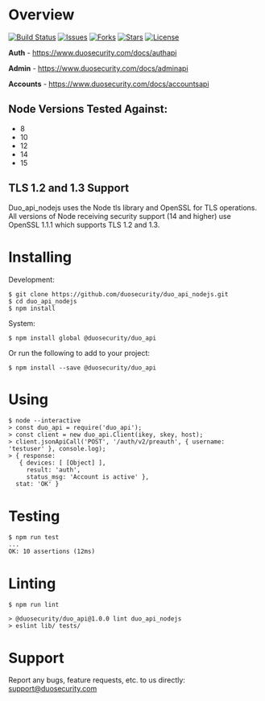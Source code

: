 # Overview

[![Build Status](https://travis-ci.org/duosecurity/duo_api_nodejs.svg?branch=master)](https://travis-ci.org/duosecurity/duo_api_nodejs)
[![Issues](https://img.shields.io/github/issues/duosecurity/duo_api_nodejs)](https://github.com/duosecurity/duo_api_nodejs/issues)
[![Forks](https://img.shields.io/github/forks/duosecurity/duo_api_nodejs)](https://github.com/duosecurity/duo_api_nodejs/network/members)
[![Stars](https://img.shields.io/github/stars/duosecurity/duo_api_nodejs)](https://github.com/duosecurity/duo_api_nodejs/stargazers)
[![License](https://img.shields.io/badge/License-View%20License-orange)](https://github.com/duosecurity/duo_api_nodejs/blob/master/LICENSE)

**Auth** - https://www.duosecurity.com/docs/authapi

**Admin** - https://www.duosecurity.com/docs/adminapi

**Accounts** - https://www.duosecurity.com/docs/accountsapi

## Node Versions Tested Against:
* 8
* 10
* 12
* 14
* 15

## TLS 1.2 and 1.3 Support

Duo_api_nodejs uses the Node tls library and OpenSSL for TLS operations.  All versions of Node receiving security support (14 and higher) use OpenSSL 1.1.1 which supports TLS 1.2 and 1.3.

# Installing

Development:

```
$ git clone https://github.com/duosecurity/duo_api_nodejs.git
$ cd duo_api_nodejs
$ npm install
```

System:

```
$ npm install global @duosecurity/duo_api
```

Or run the following to add to your project:

```
$ npm install --save @duosecurity/duo_api
```

# Using

```
$ node --interactive
> const duo_api = require('duo_api');
> const client = new duo_api.Client(ikey, skey, host);
> client.jsonApiCall('POST', '/auth/v2/preauth', { username: 'testuser' }, console.log);
> { response:
   { devices: [ [Object] ],
     result: 'auth',
     status_msg: 'Account is active' },
  stat: 'OK' }
```

# Testing

```
$ npm run test
...
OK: 10 assertions (12ms)
```

# Linting

```
$ npm run lint

> @duosecurity/duo_api@1.0.0 lint duo_api_nodejs
> eslint lib/ tests/
```

# Support

Report any bugs, feature requests, etc. to us directly: support@duosecurity.com
